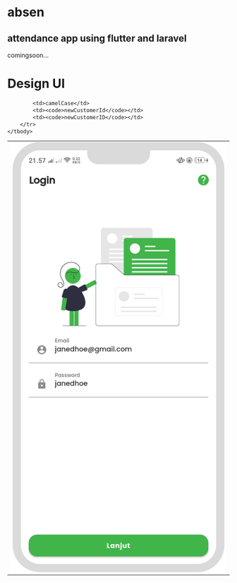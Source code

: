 # absen
## attendance app using flutter and laravel
comingsoon...

# Design UI

<table>
    <tbody>
        <tr>
            <td>
                        <img src="https://github.com/baydim/absen/blob/main/design/login.png">
            </td>

            <td>camelCase</td>
            <td><code>newCustomerId</code></td>
            <td><code>newCustomerID</code></td>
        </tr>
    </tbody>
  </table>
